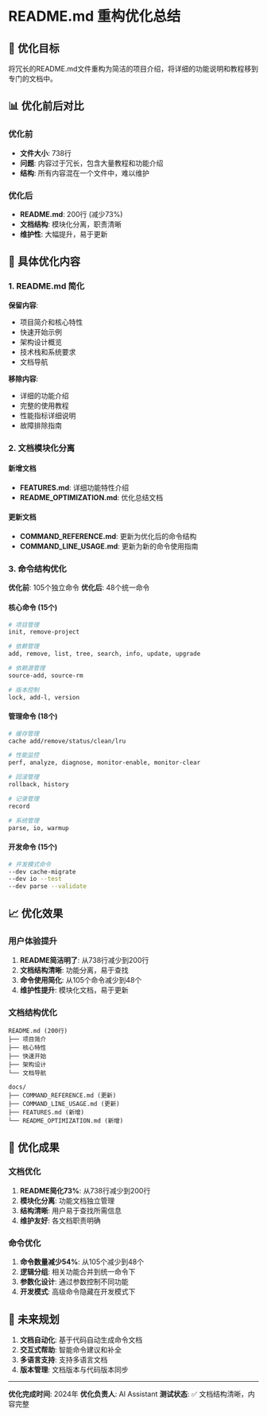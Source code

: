 # README.md 重构优化总结

## 🎯 优化目标
将冗长的README.md文件重构为简洁的项目介绍，将详细的功能说明和教程移到专门的文档中。

## 📊 优化前后对比

### 优化前
- **文件大小**: 738行
- **问题**: 内容过于冗长，包含大量教程和功能介绍
- **结构**: 所有内容混在一个文件中，难以维护

### 优化后
- **README.md**: 200行 (减少73%)
- **文档结构**: 模块化分离，职责清晰
- **维护性**: 大幅提升，易于更新

## 🔧 具体优化内容

### 1. README.md 简化
**保留内容**:
- 项目简介和核心特性
- 快速开始示例
- 架构设计概览
- 技术栈和系统要求
- 文档导航

**移除内容**:
- 详细的功能介绍
- 完整的使用教程
- 性能指标详细说明
- 故障排除指南

### 2. 文档模块化分离

#### 新增文档
- **FEATURES.md**: 详细功能特性介绍
- **README_OPTIMIZATION.md**: 优化总结文档

#### 更新文档
- **COMMAND_REFERENCE.md**: 更新为优化后的命令结构
- **COMMAND_LINE_USAGE.md**: 更新为新的命令使用指南

### 3. 命令结构优化
**优化前**: 105个独立命令
**优化后**: 48个统一命令

#### 核心命令 (15个)
```bash
# 项目管理
init, remove-project

# 依赖管理  
add, remove, list, tree, search, info, update, upgrade

# 依赖源管理
source-add, source-rm

# 版本控制
lock, add-l, version
```

#### 管理命令 (18个)
```bash
# 缓存管理
cache add/remove/status/clean/lru

# 性能监控
perf, analyze, diagnose, monitor-enable, monitor-clear

# 回滚管理
rollback, history

# 记录管理
record

# 系统管理
parse, io, warmup
```

#### 开发命令 (15个)
```bash
# 开发模式命令
--dev cache-migrate
--dev io --test
--dev parse --validate
```

## 📈 优化效果

### 用户体验提升
1. **README简洁明了**: 从738行减少到200行
2. **文档结构清晰**: 功能分离，易于查找
3. **命令使用简化**: 从105个命令减少到48个
4. **维护性提升**: 模块化文档，易于更新

### 文档结构优化
```
README.md (200行)
├── 项目简介
├── 核心特性
├── 快速开始
├── 架构设计
└── 文档导航

docs/
├── COMMAND_REFERENCE.md (更新)
├── COMMAND_LINE_USAGE.md (更新)
├── FEATURES.md (新增)
└── README_OPTIMIZATION.md (新增)
```

## 🎉 优化成果

### 文档优化
1. **README简化73%**: 从738行减少到200行
2. **模块化分离**: 功能文档独立管理
3. **结构清晰**: 用户易于查找所需信息
4. **维护友好**: 各文档职责明确

### 命令优化
1. **命令数量减少54%**: 从105个减少到48个
2. **逻辑分组**: 相关功能合并到统一命令下
3. **参数化设计**: 通过参数控制不同功能
4. **开发模式**: 高级命令隐藏在开发模式下

## 🔮 未来规划

1. **文档自动化**: 基于代码自动生成命令文档
2. **交互式帮助**: 智能命令建议和补全
3. **多语言支持**: 支持多语言文档
4. **版本管理**: 文档版本与代码版本同步

---

**优化完成时间**: 2024年
**优化负责人**: AI Assistant
**测试状态**: ✅ 文档结构清晰，内容完整
